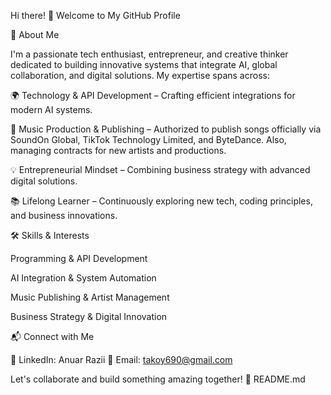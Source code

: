 Hi there! 👋 Welcome to My GitHub Profile

🚀 About Me

I'm a passionate tech enthusiast, entrepreneur, and creative thinker dedicated to building innovative systems that integrate AI, global collaboration, and digital solutions. My expertise spans across:

🌍 Technology & API Development – Crafting efficient integrations for modern AI systems.

🎵 Music Production & Publishing – Authorized to publish songs officially via SoundOn Global, TikTok Technology Limited, and ByteDance. Also, managing contracts for new artists and productions.

💡 Entrepreneurial Mindset – Combining business strategy with advanced digital solutions.

📚 Lifelong Learner – Continuously exploring new tech, coding principles, and business innovations.


🛠️ Skills & Interests

Programming & API Development

AI Integration & System Automation

Music Publishing & Artist Management

Business Strategy & Digital Innovation


📬 Connect with Me

💼 LinkedIn: Anuar Razii
📧 Email: takoy690@gmail.com

Let's collaborate and build something amazing together! 🚀
README.md
